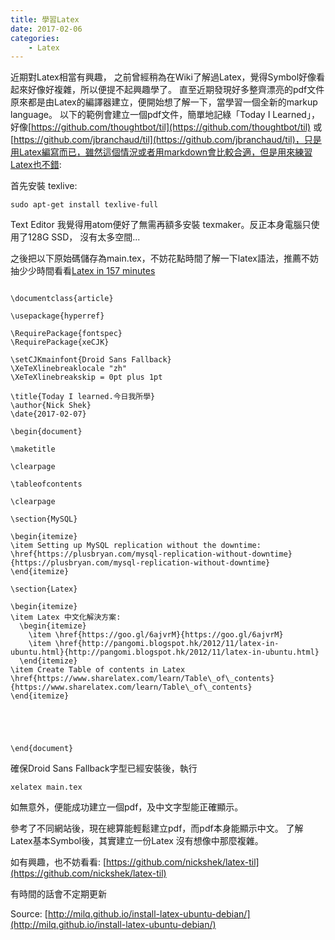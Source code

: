 ```yaml
---
title: 學習Latex
date: 2017-02-06
categories:
    - Latex
---
```

近期對Latex相當有興趣， 之前曾經稍為在Wiki了解過Latex，覺得Symbol好像看起來好像好複雜，所以便提不起興趣學了。
直至近期發現好多整齊漂亮的pdf文件原來都是由Latex的編譯器建立，便開始想了解一下，當學習一個全新的markup language。
以下的範例會建立一個pdf文件，簡單地記綠「Today I Learned」，好像[https://github.com/thoughtbot/til](https://github.com/thoughtbot/til) 或 [https://github.com/jbranchaud/til](https://github.com/jbranchaud/til)，只是用Latex編寫而已，雖然這個情況或者用markdown會比較合適，但是用來練習Latex也不錯:

首先安裝 texlive:

```
sudo apt-get install texlive-full
```

Text Editor 我覺得用atom便好了無需再額多安裝 texmaker。反正本身電腦只使用了128G SSD， 沒有太多空間...

之後把以下原始碼儲存為main.tex，不妨花點時間了解一下latex語法，推薦不妨抽少少時間看看[Latex in 157 minutes](https://tobi.oetiker.ch/lshort/lshort.pdf)

```

\documentclass{article}

\usepackage{hyperref}

\RequirePackage{fontspec}
\RequirePackage{xeCJK}

\setCJKmainfont{Droid Sans Fallback}
\XeTeXlinebreaklocale "zh"
\XeTeXlinebreakskip = 0pt plus 1pt

\title{Today I learned.今日我所學}
\author{Nick Shek}
\date{2017-02-07}

\begin{document}

\maketitle

\clearpage

\tableofcontents

\clearpage

\section{MySQL}

\begin{itemize}
\item Setting up MySQL replication without the downtime: \href{https://plusbryan.com/mysql-replication-without-downtime}{https://plusbryan.com/mysql-replication-without-downtime}
\end{itemize}

\section{Latex}

\begin{itemize}
\item Latex 中文化解決方案:
  \begin{itemize}
    \item \href{https://goo.gl/6ajvrM}{https://goo.gl/6ajvrM}
    \item \href{http://pangomi.blogspot.hk/2012/11/latex-in-ubuntu.html}{http://pangomi.blogspot.hk/2012/11/latex-in-ubuntu.html}
  \end{itemize}
\item Create Table of contents in Latex \href{https://www.sharelatex.com/learn/Table\_of\_contents}{https://www.sharelatex.com/learn/Table\_of\_contents}
\end{itemize}





\end{document}

```

確保Droid Sans Fallback字型已經安裝後，執行


```
xelatex main.tex
```

如無意外，便能成功建立一個pdf，及中文字型能正確顯示。

參考了不同網站後，現在總算能輕鬆建立pdf，而pdf本身能顯示中文。
了解Latex基本Symbol後，其實建立一份Latex 沒有想像中那麼複雜。

如有興趣，也不妨看看: [https://github.com/nickshek/latex-til](https://github.com/nickshek/latex-til)

有時間的話會不定期更新

Source: [http://milq.github.io/install-latex-ubuntu-debian/](http://milq.github.io/install-latex-ubuntu-debian/)
